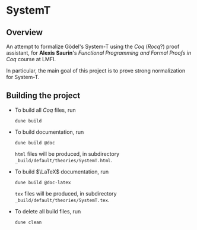 # SystemT

## Overview

An attempt to formalize Gödel's System-T using the _Coq_ (_Rocq_?) proof assistant, for **Alexis Saurin**'s _Functional Programming and Formal Proofs in Coq_ course at LMFI.

In particular, the main goal of this project is to prove strong normalization for System-T.

## Building the project

- To build all _Coq_ files, run

  ```{bash}
  dune build
  ```

- To build documentation, run

  ```{bash}
  dune build @doc
  ```

  `html` files will be produced, in subdirectory `_build/default/theories/SystemT.html`.

- To build $\LaTeX$ documentation, run

  ```{bash}
  dune build @doc-latex
  ```

  `tex` files will be produced, in subdirectory `_build/default/theories/SystemT.tex`.

- To delete all build files, run

  ```{bash}
  dune clean
  ```
